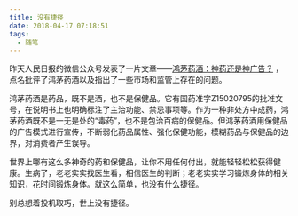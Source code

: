 ```yaml
---
title: 没有捷径
date: 2018-04-17 07:18:51
tags:
  - 随笔
---
```


昨天人民日报的微信公众号发表了一片文章——[鸿茅药酒：神药还是神广告？](https://mp.weixin.qq.com/s?__biz=MjM5MjAxNDM4MA==&mid=2666194243&idx=1&sn=3af0a283d0b31eb6f75e6c032f626bd0&chksm=bdb28c008ac505169f8e18193432482b3dccff9cb641eb84585ca4b637ebd7c37809ba1dd9c1&mpshare=1&scene=1&srcid=04171hHqxNQP4WB99CyGqSVV&pass_ticket=IFRhYAolt2cxLc6gLwtOCSofMzvKFgGM3PvTEjb%2BHEI%3D#rd) ，点名批评了鸿茅药酒以及指出了一些市场和监管上存在的问题。

鸿茅药酒是药品，既不是酒，也不是保健品。它有国药准字Z15020795的批准文号，在说明书上也明确标注了主治功能、禁忌事项等。作为一种非处方中成药，鸿茅药酒既不是一无是处的“毒药”，也不是包治百病的保健品。但鸿茅药酒用保健品的广告模式进行宣传，不断弱化药品属性、强化保健功能，模糊药品与保健品的边界，对消费者产生误导。

世界上哪有这么多神奇的药和保健品，让你不用任何付出，就能轻轻松松获得健康。生病了，老老实实找医生看，相信医生的判断；老老实实学习锻炼身体的相关知识，花时间锻炼身体。就这么简单，也没有什么捷径。

别总想着投机取巧，世上没有捷径。
